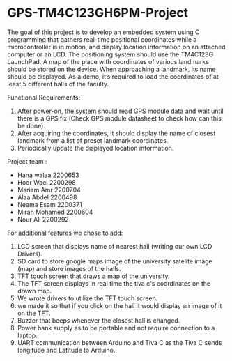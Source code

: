 # GPS-TM4C123GH6PM-Project

The goal of this project is to develop an embedded system using C programming that
gathers real-time positional coordinates while a microcontroller is in motion, and display
location information on an attached computer or an LCD. The positioning system should
use the TM4C123G LaunchPad. A map of the place with coordinates of various landmarks
should be stored on the device. When approaching a landmark, its name should be
displayed.
As a demo, it’s required to load the coordinates of at least 5 different halls of the faculty.

Functional Requirements:
  1. After power-on, the system should read GPS module data and wait until there is a GPS fix (Check GPS module datasheet to check how can this be done).
  2. After acquiring the coordinates, it should display the name of closest landmark from a list of preset landmark coordinates.
  3. Periodically update the displayed location information.

Project team : 
  - Hana walaa    2200653
  - Hoor Wael     2200298
  - Mariam Amr    2200704
  - Alaa Abdel    2200498
  - Neama Esam    2200371
  - Miran Mohamed 2200604
  - Nour Ali      2200292

For additional features we chose to add:
  1. LCD screen that displays name of nearest hall (writing our own LCD Drivers).
  2. SD card to store google maps image of the university satelite image (map) and store images of the halls.
  3. TFT touch screen that draws a map of the university.
  4. The TFT screen displays in real time the tiva c's coordinates on the drawn map.
  5. We wrote drivers to utilize the TFT touch screen.
  6. we made it so that if you click on the hall it would display an image of it on the TFT.
  7. Buzzer that beeps whenever the closest hall is changed.
  8. Power bank supply as to be portable and not require connection to a laptop.
  9. UART communication between Arduino and Tiva C as the Tiva C sends longitude and Latitude to Arduino.
